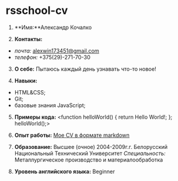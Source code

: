 # rsschool-cv #

1. **Имя:**Александр Кочалко

2. **Контакты:**
* *почта:* alexwin173451@gmail.com
* *телефон:* +375(29)-271-70-30

3. **О себе:** Пытаюсь каждый день узнавать что-то новое!

4. **Навыки:**
* HTML&CSS;
* Git;
* базовые знания JavaScript;

5. **Примеры кода:**
<function helloWorld() {
      return Hello World!;
};
helloWorld();>

6. **Опыт работы:** [Мое CV в формате markdown](https://AleksandrKochalko.github.io/rsschool-cv/cv)

7. **Образование:**
Высшее (очное) 2004-2009г.г. Белорусский Национальный Технический Университет
*Специальность:* Металлургическое производство и материалообработка 

8. **Уровень английского языка:** Beginner 
